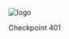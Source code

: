 ![logo](https://github.com/crowdwave/checkpoint401/assets/13228330/6ec74dcb-de0c-4d3d-a052-1a744d743364)

Checkpoint 401

